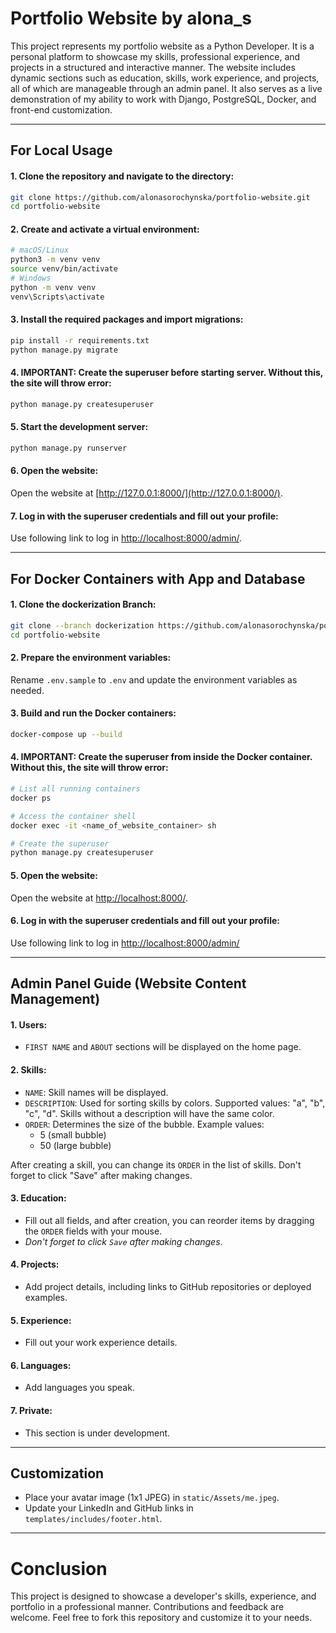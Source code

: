 # Portfolio Website by alona_s

This project represents my portfolio website as a Python Developer. It is a personal platform to showcase my skills, 
professional experience, and projects in a structured and interactive manner. The website includes dynamic sections 
such as education, skills, work experience, and projects, all of which are manageable through an admin panel. 
It also serves as a live demonstration of my ability to work with Django, PostgreSQL, Docker, and front-end 
customization.

<hr>

## For Local Usage

#### 1. Clone the repository and navigate to the directory:
```bash
git clone https://github.com/alonasorochynska/portfolio-website.git
cd portfolio-website
```

#### 2. Create and activate a virtual environment:
```bash
# macOS/Linux
python3 -m venv venv
source venv/bin/activate
# Windows
python -m venv venv
venv\Scripts\activate
```

#### 3. Install the required packages and import migrations:
```bash
pip install -r requirements.txt
python manage.py migrate
```

#### 4. IMPORTANT: Create the superuser before starting server. Without this, the site will throw error:
```bash
python manage.py createsuperuser
```

#### 5. Start the development server:
```bash
python manage.py runserver
```

#### 6. Open the website:
Open the website at [http://127.0.0.1:8000/](http://127.0.0.1:8000/).

#### 7. Log in with the superuser credentials and fill out your profile:
Use following link to log in [http://localhost:8000/admin/](http://localhost:8000/admin/).

<hr>

## For Docker Containers with App and Database

#### 1. Clone the dockerization Branch:
```bash
git clone --branch dockerization https://github.com/alonasorochynska/portfolio-website.git
cd portfolio-website
```

#### 2. Prepare the environment variables:

Rename `.env.sample` to `.env` and update the environment variables as needed.

#### 3. Build and run the Docker containers:

```bash
docker-compose up --build
```

#### 4. IMPORTANT: Create the superuser from inside the Docker container. Without this, the site will throw error:

```bash
# List all running containers
docker ps

# Access the container shell
docker exec -it <name_of_website_container> sh

# Create the superuser
python manage.py createsuperuser
```
#### 5. Open the website:

Open the website at [http://localhost:8000/](http://localhost:8000/).

#### 6. Log in with the superuser credentials and fill out your profile:
Use following link to log in [http://localhost:8000/admin/](http://localhost:8000/admin/)


<hr>


## Admin Panel Guide (Website Content Management)

#### 1. **Users**:
- `FIRST NAME` and `ABOUT` sections will be displayed on the home page.

#### 2. **Skills**:
- `NAME`: Skill names will be displayed.
- `DESCRIPTION`: Used for sorting skills by colors. Supported values: "a", "b", "c", "d". Skills without a description 
will have the same color.
- `ORDER`: Determines the size of the bubble. Example values:
  - 5 (small bubble)
  - 50 (large bubble)
  
After creating a skill, you can change its `ORDER` in the list of skills. Don't forget to click "Save" after making
changes.

#### 3. **Education**:

- Fill out all fields, and after creation, you can reorder items by dragging the `ORDER` fields with your mouse.
- <i>Don't forget to click `Save` after making changes</i>.

#### 4. **Projects**:

- Add project details, including links to GitHub repositories or deployed examples.

#### 5. **Experience**:

- Fill out your work experience details.

#### 6. **Languages**:

- Add languages you speak.

#### 7. **Private**:

- This section is under development.

<hr>

## Customization

- Place your avatar image (1x1 JPEG) in `static/Assets/me.jpeg`.
- Update your LinkedIn and GitHub links in `templates/includes/footer.html`.

<hr>

# Conclusion
This project is designed to showcase a developer's skills, experience, and portfolio in a professional manner. 
Contributions and feedback are welcome. Feel free to fork this repository and customize it to your needs.
